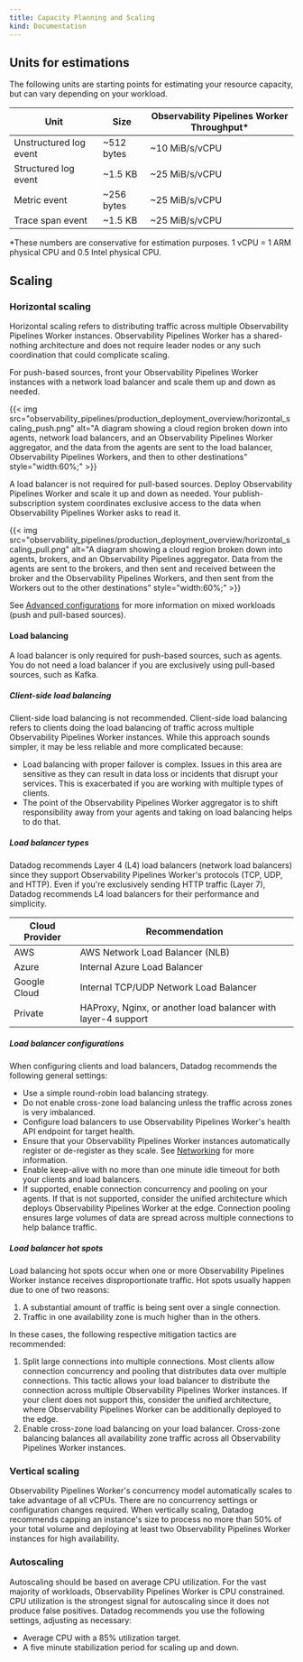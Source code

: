 ```yaml
---
title: Capacity Planning and Scaling
kind: Documentation
---
```


## Units for estimations

The following units are starting points for estimating your resource capacity, but can vary depending on your workload.

| Unit                  | Size      | Observability Pipelines Worker Throughput*|
| ----------------------| --------- | ----------------------------------------- |
| Unstructured log event| ~512 bytes| ~10 MiB/s/vCPU                            |
| Structured log event  | ~1.5 KB   | ~25 MiB/s/vCPU                            |
| Metric event          | ~256 bytes| ~25 MiB/s/vCPU                            |
| Trace span event      | ~1.5 KB   | ~25 MiB/s/vCPU                            |

*These numbers are conservative for estimation purposes. 1 vCPU = 1 ARM physical CPU and 0.5 Intel physical CPU.

## Scaling

### Horizontal scaling

Horizontal scaling refers to distributing traffic across multiple Observability Pipelines Worker instances. Observability Pipelines Worker has a shared-nothing architecture and does not require leader nodes or any such coordination that could complicate scaling.

For push-based sources, front your Observability Pipelines Worker instances with a network load balancer and scale them up and down as needed.

{{< img src="observability_pipelines/production_deployment_overview/horizontal_scaling_push.png" alt="A diagram showing a cloud region broken down into agents, network load balancers, and an Observability Pipelines Worker aggregator, and the data from the agents are sent to the load balancer, Observability Pipelines Workers, and then to other destinations" style="width:60%;" >}}

A load balancer is not required for pull-based sources. Deploy Observability Pipelines Worker and scale it up and down as needed. Your publish-subscription system coordinates exclusive access to the data when Observability Pipelines Worker asks to read it.

{{< img src="observability_pipelines/production_deployment_overview/horizontal_scaling_pull.png" alt="A diagram showing a cloud region broken down into agents, brokers, and an Observability Pipelines aggregator. Data from the agents are sent to the brokers, and then sent and received between the broker and the Observability Pipelines Workers, and then sent from the Workers out to the other destinations" style="width:60%;" >}}

See [Advanced configurations][1] for more information on mixed workloads (push and pull-based sources).

#### Load balancing

A load balancer is only required for push-based sources, such as agents. You do not need a load balancer if you are exclusively using pull-based sources, such as Kafka.

##### Client-side load balancing

Client-side load balancing is not recommended. Client-side load balancing refers to clients doing the load balancing of traffic across multiple Observability Pipelines Worker instances. While this approach sounds simpler, it may be less reliable and more complicated because:

- Load balancing with proper failover is complex. Issues in this area are sensitive as they can result in data loss or incidents that disrupt your services. This is exacerbated if you are working with multiple types of clients.
- The point of the Observability Pipelines Worker aggregator is to shift responsibility away from your agents and taking on load balancing helps to do that.

##### Load balancer types

Datadog recommends Layer 4 (L4) load balancers (network load balancers) since they support Observability Pipelines Worker's protocols (TCP, UDP, and HTTP). Even if you're exclusively sending HTTP traffic (Layer 7), Datadog recommends L4 load balancers for their performance and simplicity. 

| Cloud Provider| Recommendation                                                |
| ------------- | --------------------------------------------------------------|
| AWS           | AWS Network Load Balancer (NLB)                               |
| Azure         | Internal Azure Load Balancer                                  |
| Google Cloud  | Internal TCP/UDP Network Load Balancer                        |
| Private       | HAProxy, Nginx, or another load balancer with layer-4 support |

##### Load balancer configurations

When configuring clients and load balancers, Datadog recommends the following general settings:

- Use a simple round-robin load balancing strategy.
- Do not enable cross-zone load balancing unless the traffic across zones is very imbalanced.
- Configure load balancers to use Observability Pipelines Worker's health API endpoint for target health.
- Ensure that your Observability Pipelines Worker instances automatically register or de-register as they scale. See [Networking][2] for more information.
- Enable keep-alive with no more than one minute idle timeout for both your clients and load balancers.
- If supported, enable connection concurrency and pooling on your agents. If that is not supported, consider the unified architecture which deploys Observability Pipelines Worker at the edge. Connection pooling ensures large volumes of data are spread across multiple connections to help balance traffic.

##### Load balancer hot spots

Load balancing hot spots occur when one or more Observability Pipelines Worker instance receives disproportionate traffic. Hot spots usually happen due to one of two reasons:

1. A substantial amount of traffic is being sent over a single connection.
2. Traffic in one availability zone is much higher than in the others.

In these cases, the following respective mitigation tactics are recommended:

1. Split large connections into multiple connections. Most clients allow connection concurrency and pooling that distributes data over multiple connections. This tactic allows your load balancer to distribute the connection across multiple Observability Pipelines Worker instances. If your client does not support this, consider the unified architecture, where Observability Pipelines Worker can be additionally deployed to the edge.
2. Enable cross-zone load balancing on your load balancer. Cross-zone balancing balances all availability zone traffic across all Observability Pipelines Worker instances.

### Vertical scaling

Observability Pipelines Worker's concurrency model automatically scales to take advantage of all vCPUs. There are no concurrency settings or configuration changes required. When vertically scaling, Datadog recommends capping an instance's size to process no more than 50% of your total volume and deploying at least two Observability Pipelines Worker instances for high availability.

### Autoscaling

Autoscaling should be based on average CPU utilization. For the vast majority of workloads, Observability Pipelines Worker is CPU constrained. CPU utilization is the strongest signal for autoscaling since it does not produce false positives. Datadog recommends you use the following settings, adjusting as necessary:

- Average CPU with a 85% utilization target.
- A five minute stabilization period for scaling up and down.

[1]: /observability_pipelines/architecture/advanced_configurations
[2]: /observability_pipelines/architecture/networking